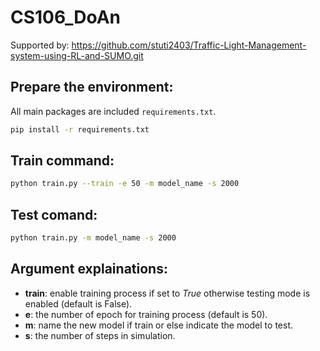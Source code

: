 # CS106_DoAn
Supported by: https://github.com/stuti2403/Traffic-Light-Management-system-using-RL-and-SUMO.git


## Prepare the environment: 
All main packages are included ```requirements.txt```.
```bash
pip install -r requirements.txt
```

## Train command:
```bash
python train.py --train -e 50 -m model_name -s 2000
```


## Test comand:
```bash
python train.py -m model_name -s 2000
```

## Argument explainations:
- **train**: enable training process if set to *True* otherwise testing mode is enabled (default is False).  
- **e**: the number of epoch for training process (default is 50).
- **m**: name the new model if train or else indicate the model to test.
- **s**: the number of steps in simulation.